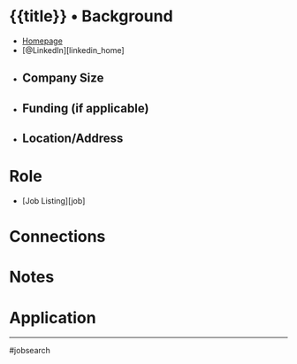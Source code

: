 # {{title}} • Background
- [Homepage][home]
- [@LinkedIn][linkedin_home]
- Company Size
	- 
- Funding (if applicable)
	- 
- Location/Address
	- 

# Role
- [Job Listing][job]

# Connections

# Notes

# Application

---
#jobsearch 

[home]:
[linkedin_home]:
[glassdoor_home]:
[job]:
